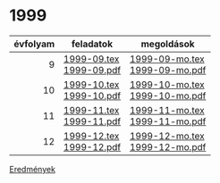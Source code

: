 # 1999

| évfolyam | feladatok | megoldások |
|---:|---|---|
| 9|[1999-09.tex](1999-09.tex) <br> [1999-09.pdf](1999-09.pdf) | [1999-09-mo.tex](1999-09-mo.tex) <br> [1999-09-mo.pdf](1999-09-mo.pdf)|
| 10|[1999-10.tex](1999-10.tex) <br> [1999-10.pdf](1999-10.pdf) | [1999-10-mo.tex](1999-10-mo.tex) <br> [1999-10-mo.pdf](1999-09-mo.pdf)|
| 11|[1999-11.tex](1999-11.tex) <br> [1999-11.pdf](1999-11.pdf) | [1999-11-mo.tex](1999-11-mo.tex) <br> [1999-11-mo.pdf](1999-09-mo.pdf)|
| 12|[1999-12.tex](1999-12.tex) <br> [1999-12.pdf](1999-12.pdf) | [1999-12-mo.tex](1999-12-mo.tex) <br> [1999-12-mo.pdf](1999-09-mo.pdf)|

[Eredmények](eredmenyek-1999.md)

